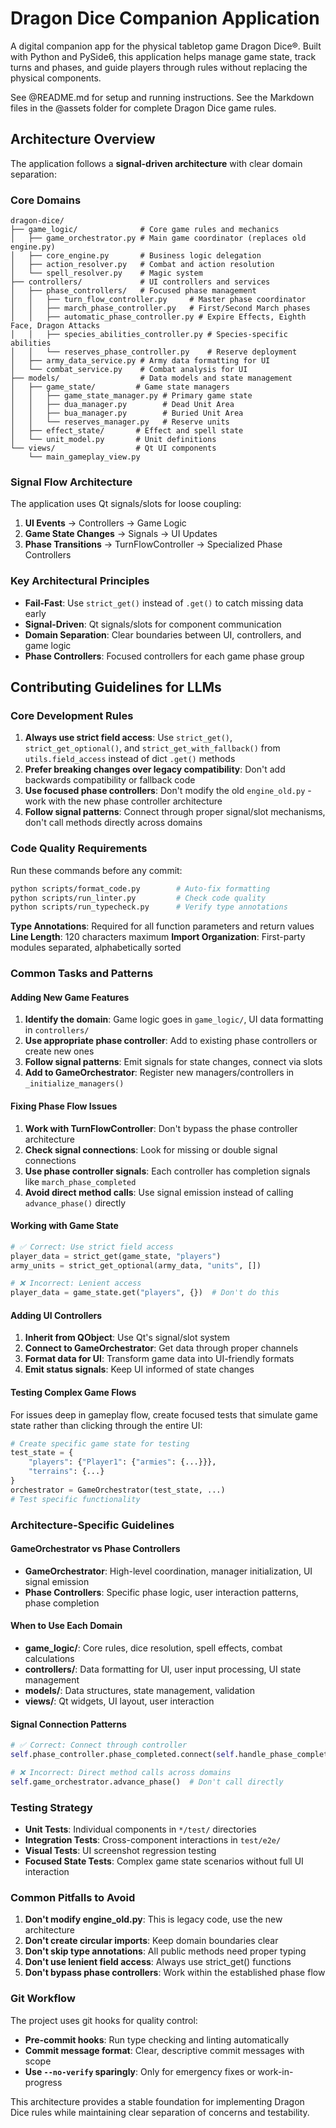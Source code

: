 # Dragon Dice Companion Application

A digital companion app for the physical tabletop game Dragon Dice®. Built with Python and PySide6, this application helps manage game state, track turns and phases, and guide players through rules without replacing the physical components.

See @README.md for setup and running instructions.
See the Markdown files in the @assets folder for complete Dragon Dice game rules.

## Architecture Overview

The application follows a **signal-driven architecture** with clear domain separation:

### Core Domains

```
dragon-dice/
├── game_logic/              # Core game rules and mechanics
│   ├── game_orchestrator.py # Main game coordinator (replaces old engine.py)
│   ├── core_engine.py       # Business logic delegation
│   ├── action_resolver.py   # Combat and action resolution
│   └── spell_resolver.py    # Magic system
├── controllers/             # UI controllers and services
│   ├── phase_controllers/   # Focused phase management
│   │   ├── turn_flow_controller.py     # Master phase coordinator
│   │   ├── march_phase_controller.py   # First/Second March phases
│   │   ├── automatic_phase_controller.py # Expire Effects, Eighth Face, Dragon Attacks
│   │   ├── species_abilities_controller.py # Species-specific abilities
│   │   └── reserves_phase_controller.py    # Reserve deployment
│   ├── army_data_service.py # Army data formatting for UI
│   └── combat_service.py    # Combat analysis for UI
├── models/                  # Data models and state management
│   ├── game_state/         # Game state managers
│   │   ├── game_state_manager.py # Primary game state
│   │   ├── dua_manager.py        # Dead Unit Area
│   │   ├── bua_manager.py        # Buried Unit Area
│   │   └── reserves_manager.py   # Reserve units
│   ├── effect_state/       # Effect and spell state
│   └── unit_model.py       # Unit definitions
└── views/                  # Qt UI components
    └── main_gameplay_view.py
```

### Signal Flow Architecture

The application uses Qt signals/slots for loose coupling:

1. **UI Events** → Controllers → Game Logic
2. **Game State Changes** → Signals → UI Updates  
3. **Phase Transitions** → TurnFlowController → Specialized Phase Controllers

### Key Architectural Principles

- **Fail-Fast**: Use `strict_get()` instead of `.get()` to catch missing data early
- **Signal-Driven**: Qt signals/slots for component communication
- **Domain Separation**: Clear boundaries between UI, controllers, and game logic
- **Phase Controllers**: Focused controllers for each game phase group

## Contributing Guidelines for LLMs

### Core Development Rules

1. **Always use strict field access**: Use `strict_get()`, `strict_get_optional()`, and `strict_get_with_fallback()` from `utils.field_access` instead of dict `.get()` methods
2. **Prefer breaking changes over legacy compatibility**: Don't add backwards compatibility or fallback code
3. **Use focused phase controllers**: Don't modify the old `engine_old.py` - work with the new phase controller architecture
4. **Follow signal patterns**: Connect through proper signal/slot mechanisms, don't call methods directly across domains

### Code Quality Requirements

Run these commands before any commit:
```bash
python scripts/format_code.py        # Auto-fix formatting
python scripts/run_linter.py         # Check code quality  
python scripts/run_typecheck.py      # Verify type annotations
```

**Type Annotations**: Required for all function parameters and return values
**Line Length**: 120 characters maximum
**Import Organization**: First-party modules separated, alphabetically sorted

### Common Tasks and Patterns

#### Adding New Game Features

1. **Identify the domain**: Game logic goes in `game_logic/`, UI data formatting in `controllers/`
2. **Use appropriate phase controller**: Add to existing phase controllers or create new ones
3. **Follow signal patterns**: Emit signals for state changes, connect via slots
4. **Add to GameOrchestrator**: Register new managers/controllers in `_initialize_managers()`

#### Fixing Phase Flow Issues

1. **Work with TurnFlowController**: Don't bypass the phase controller architecture
2. **Check signal connections**: Look for missing or double signal connections
3. **Use phase controller signals**: Each controller has completion signals like `march_phase_completed`
4. **Avoid direct method calls**: Use signal emission instead of calling `advance_phase()` directly

#### Working with Game State

```python
# ✅ Correct: Use strict field access
player_data = strict_get(game_state, "players")
army_units = strict_get_optional(army_data, "units", [])

# ❌ Incorrect: Lenient access
player_data = game_state.get("players", {})  # Don't do this
```

#### Adding UI Controllers

1. **Inherit from QObject**: Use Qt's signal/slot system
2. **Connect to GameOrchestrator**: Get data through proper channels
3. **Format data for UI**: Transform game data into UI-friendly formats
4. **Emit status signals**: Keep UI informed of state changes

#### Testing Complex Game Flows

For issues deep in gameplay flow, create focused tests that simulate game state rather than clicking through the entire UI:

```python
# Create specific game state for testing
test_state = {
    "players": {"Player1": {"armies": {...}}},
    "terrains": {...}
}
orchestrator = GameOrchestrator(test_state, ...)
# Test specific functionality
```

### Architecture-Specific Guidelines

#### GameOrchestrator vs Phase Controllers

- **GameOrchestrator**: High-level coordination, manager initialization, UI signal emission
- **Phase Controllers**: Specific phase logic, user interaction patterns, phase completion

#### When to Use Each Domain

- **game_logic/**: Core rules, dice resolution, spell effects, combat calculations
- **controllers/**: Data formatting for UI, user input processing, UI state management  
- **models/**: Data structures, state management, validation
- **views/**: Qt widgets, UI layout, user interaction

#### Signal Connection Patterns

```python
# ✅ Correct: Connect through controller
self.phase_controller.phase_completed.connect(self.handle_phase_completion)

# ❌ Incorrect: Direct method calls across domains
self.game_orchestrator.advance_phase()  # Don't call directly
```

### Testing Strategy

- **Unit Tests**: Individual components in `*/test/` directories
- **Integration Tests**: Cross-component interactions in `test/e2e/`
- **Visual Tests**: UI screenshot regression testing
- **Focused State Tests**: Complex game state scenarios without full UI interaction

### Common Pitfalls to Avoid

1. **Don't modify engine_old.py**: This is legacy code, use the new architecture
2. **Don't create circular imports**: Keep domain boundaries clear
3. **Don't skip type annotations**: All public methods need proper typing
4. **Don't use lenient field access**: Always use strict_get() functions
5. **Don't bypass phase controllers**: Work within the established phase flow

### Git Workflow

The project uses git hooks for quality control:
- **Pre-commit hooks**: Run type checking and linting automatically
- **Commit message format**: Clear, descriptive commit messages with scope
- **Use `--no-verify` sparingly**: Only for emergency fixes or work-in-progress

This architecture provides a stable foundation for implementing Dragon Dice rules while maintaining clear separation of concerns and testability.

